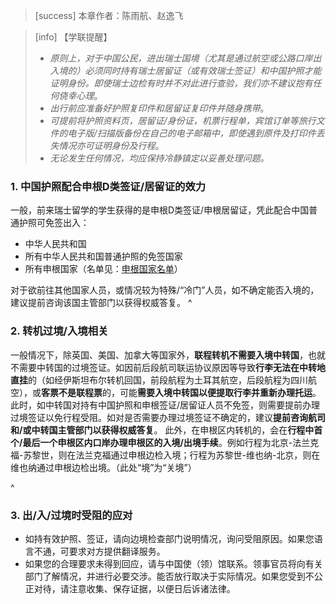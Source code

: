 > [success] 本章作者：陈雨航、赵逸飞

> [info] 【学联提醒】
> * *原则上，对于中国公民，进出瑞士国境（尤其是通过航空或公路口岸出入境的）必须同时持有瑞士居留证（或有效瑞士签证）和中国护照才能证明身份。即使瑞士边检有时并不对此进行查验，我们亦不建议抱有任何侥幸心理*。
> * *出行前应准备好护照复印件和居留证复印件并随身携带*。
> * *可提前将护照资料页，居留证/身份证，机票行程单，宾馆订单等旅行文件的电子版/扫描版备份在自己的电子邮箱中，即使遇到原件及打印件丢失情况亦可证明身份及行程*。
> * *无论发生任何情况，均应保持冷静镇定以妥善处理问题。*

### **1. 中国护照配合申根D类签证/居留证的效力**
一般，前来瑞士留学的学生获得的是申根D类签证/申根居留证，凭此配合中国普通护照可免签出入：
- 中华人民共和国
- 所有中华人民共和国普通护照的免签国家
- 所有申根国家（名单见：[申根国家名单](<https://www.schengenvisainfo.com/zh-hans/%E7%94%B3%E6%A0%B9%E7%AD%BE%E8%AF%81%E5%9B%BD%E5%AE%B6%E5%90%8D%E5%8D%95/>)）

对于欲前往其他国家人员，或情况较为特殊/“冷门”人员，如不确定能否入境的，建议提前咨询该国主管部门以获得权威答复。
^
### **2. 转机过境/入境相关**
一般情况下，除英国、美国、加拿大等国家外，**联程转机不需要入境中转国**，也就不需要中转国的过境签证。如因前后段航司联运协议原因等导致**行李无法在中转地直挂**的（如经伊斯坦布尔转机回国，前段航程为土耳其航空，后段航程为四川航空），或**客票不是联程票**的，可能**需要入境中转国以便提取行李并重新办理托运**。此时，如中转国对持有中国护照和申根签证/居留证人员不免签，则需要提前办理过境签证以免行程受阻。如对是否需要办理过境签证不确定的，建议**提前咨询航司和/或中转国主管部门以获得权威答复**。
此外，在申根区内转机的，会在**行程中首个/最后一个申根区内口岸办理申根区的入境/出境手续**。例如行程为北京-法兰克福-苏黎世，则在法兰克福通过申根边检入境；行程为苏黎世-维也纳-北京，则在维也纳通过申根边检出境。（此处“境”为“关境”）

^
### **3. 出/入/过境时受阻的应对**
* 如持有效护照、签证，请向边境检查部门说明情况，询问受阻原因。如果您语言不通，可要求对方提供翻译服务。
* 如果您的合理要求未得到回应，请与中国使（领）馆联系。领事官员将向有关部门了解情况，并进行必要交涉。能否放行取决于实际情况。如果您受到不公正对待，请注意收集、保存证据，以便日后诉诸法律。

